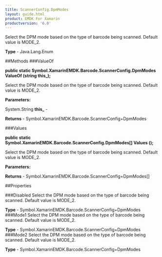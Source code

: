 ```yaml
---
title: ScannerConfig.DpmModes
layout: guide.html
product: EMDK For Xamarin 
productversion: '6.0' 
---
```

Select the DPM mode based on the type of barcode being scanned. Default value is MODE_2.

**Type** - Java.Lang.Enum

##Methods
###ValueOf

**public static Symbol.XamarinEMDK.Barcode.ScannerConfig.DpmModes ValueOf (string this_);**

Select the DPM mode based on the type of barcode being scanned. Default value is MODE_2.

**Parameters:**

System.String **this_**  - 
        

**Returns** - Symbol.XamarinEMDK.Barcode.ScannerConfig+DpmModes

###Values

**public static Symbol.XamarinEMDK.Barcode.ScannerConfig.DpmModes[] Values ();**

Select the DPM mode based on the type of barcode being scanned. Default value is MODE_2.

**Parameters:**

**Returns** - Symbol.XamarinEMDK.Barcode.ScannerConfig+DpmModes[]

##Properties

###Disabled
Select the DPM mode based on the type of barcode being scanned. Default value is MODE_2.

**Type** - Symbol.XamarinEMDK.Barcode.ScannerConfig+DpmModes
###Mode1
Select the DPM mode based on the type of barcode being scanned. Default value is MODE_2.

**Type** - Symbol.XamarinEMDK.Barcode.ScannerConfig+DpmModes
###Mode2
Select the DPM mode based on the type of barcode being scanned. Default value is MODE_2.

**Type** - Symbol.XamarinEMDK.Barcode.ScannerConfig+DpmModes
